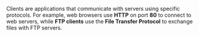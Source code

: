Clients are applications that communicate with servers using specific protocols. For example, web browsers use **HTTP** on port **80** to connect to web servers, while **FTP clients** use the **File Transfer Protocol** to exchange files with FTP servers.

